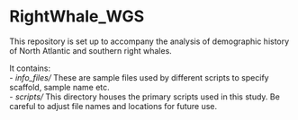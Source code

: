 # RightWhale_WGS

This repository is set up to accompany the analysis of demographic history of North Atlantic and southern right whales.  
  
It contains:  
	- *info_files/*    These are sample files used by different scripts to specify scaffold, sample name etc.  
	- *scripts/*	This directory houses the primary scripts used in this study. Be careful to adjust file names and locations for future use.
